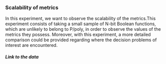 ### Scalability of metrics

In this experiment, we want to observe the scalability of the metrics.This experiment 
consists of taking a small sample of N-bit Boolean functions, which are unlikely 
to belong to P/poly, in order to observe the values of the metrics they possess. Moreover, with 
this experiment, a more detailed comparison could be provided regarding where the decision problems 
of interest are encountered.

##### Link to the data
